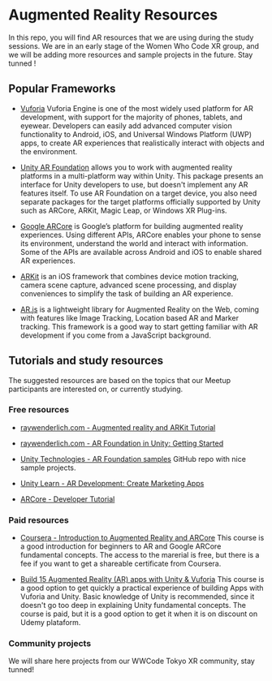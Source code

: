 # Augmented Reality Resources

In this repo, you will find AR resources that we are using during the study sessions. 
We are in an early stage of the Women Who Code XR group, and we will be adding more resources and sample projects in the future. Stay tunned !


## Popular Frameworks

* [Vuforia](https://library.vuforia.com/)
Vuforia Engine is one of the most widely used platform for AR development, with support for the majority of phones, tablets, and eyewear. Developers can easily add advanced computer vision functionality to Android, iOS, and Universal Windows Platform (UWP) apps, to create AR experiences that realistically interact with objects and the environment.

* [Unity AR Foundation](https://docs.unity3d.com/Packages/com.unity.xr.arfoundation@4.2/manual/index.html)
 allows you to work with augmented reality platforms in a multi-platform way within Unity. This package presents an interface for Unity developers to use, but doesn't implement any AR features itself. To use AR Foundation on a target device, you also need separate packages for the target platforms officially supported by Unity such as ARCore, ARKit, Magic Leap, or Windows XR Plug-ins.

* [Google ARCore](https://developers.google.com/ar)
 is Google’s platform for building augmented reality experiences. Using different APIs, ARCore enables your phone to sense its environment, understand the world and interact with information. Some of the APIs are available across Android and iOS to enable shared AR experiences.

* [ARKit](https://developer.apple.com/documentation/arkit)
 is an iOS framework that combines device motion tracking, camera scene capture, advanced scene processing, and display conveniences to simplify the task of building an AR experience.

* [AR.js](https://ar-js-org.github.io/AR.js-Docs/)
is a lightweight library for Augmented Reality on the Web, coming with features like Image Tracking, Location based AR and Marker tracking. This framework is a good way to start getting familiar with AR development if you come from a JavaScript background.


## Tutorials and study resources

The suggested resources are based on the topics that our Meetup participants are interested on, or currently studying.

### Free resources

* [raywenderlich.com - Augmented reality and ARKit Tutorial](https://www.raywenderlich.com/378-augmented-reality-and-arkit-tutorial)

* [raywenderlich.com - AR Foundation in Unity: Getting Started](https://www.raywenderlich.com/14808876-ar-foundation-in-unity-getting-started)

* [Unity Technologies - AR Foundation samples](https://github.com/Unity-Technologies/arfoundation-samples/)
GitHub repo with nice sample projects.

* [Unity Learn - AR Development: Create Marketing Apps](https://learn.unity.com/course/ar-marketing-with-ios-and-android)

* [ARCore - Developer Tutorial](https://developers.google.com/ar/develop)


### Paid resources

* [Coursera - Introduction to Augmented Reality and ARCore](https://www.coursera.org/learn/ar)
This course is a good introduction for beginners to AR and Google ARCore fundamental concepts. The access to the marerial is free, but there is a fee if you want to get a shareable certificate from Coursera.

* [Build 15 Augmented Reality (AR) apps with Unity & Vuforia](https://www.udemy.com/course/develop-augmented-reality-book-ar-business-card-with-unity/)
This course is a good option to get quickly a practical experience of building Apps with Vuforia and Unity. Basic knowledge of Unity is recommended, since it doesn't go too deep in explaining Unity fundamental concepts. The course is paid, but it is a good option to get it when it is on discount on Udemy plataform.


### Community projects

We will share here projects from our WWCode Tokyo XR community, stay tunned!